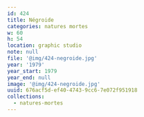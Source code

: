 ```yaml
---
id: 424
title: Négroide
categories: natures mortes
w: 60
h: 54
location: graphic studio
note: null
file: '@img/424-negroide.jpg'
year: '1979'
year_start: 1979
year_end: null
image: '@img/424-negroide.jpg'
uuid: 676acf5d-ef40-4743-9cc6-7e072f951918
collections:
  - natures-mortes
---
```


